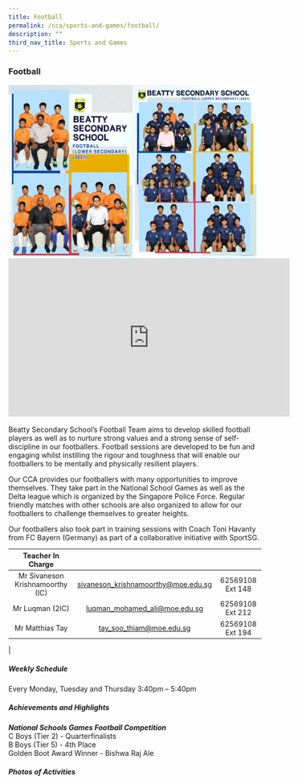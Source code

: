```yaml
---
title: Football
permalink: /cca/sports-and-games/football/
description: ""
third_nav_title: Sports and Games
---
```

### **Football**

<img src="/images/football%201.jpg" 
     style="width:49%" align=left>
		 
<img src="/images/football%202.jpg" 
     style="width:49%" align=left>		 
		 
<iframe width="560" height="315" src="https://www.youtube.com/embed/Z6sZiDMU2NQ" title="Beatty Secondary School - Football" frameborder="0" allow="accelerometer; autoplay; clipboard-write; encrypted-media; gyroscope; picture-in-picture" allowfullscreen></iframe>

Beatty Secondary School’s Football Team aims to develop skilled football players as well as to nurture strong values and a strong sense of self-discipline in our footballers. Football sessions are developed to be fun and engaging whilst instilling the rigour and toughness that will enable our footballers to be mentally and physically resilient players.

Our CCA provides our footballers with many opportunities to improve themselves. They take part in the National School Games as well as the Delta league which is organized by the Singapore Police Force. Regular friendly matches with other schools are also organized to allow for our footballers to challenge themselves to greater heights.

Our footballers also took part in training sessions with Coach Toni Havanty from FC Bayern (Germany) as part of a collaborative initiative with SportSG.

| Teacher In Charge |  |  |
|:---:|:---:|:---:|
| Mr Sivaneson Krishnamoorthy (IC) | [sivaneson_krishnamoorthy@moe.edu.sg](mailto:sivaneson_krishnamoorthy@moe.edu.sg) | 62569108 Ext 148 |
| Mr Luqman (2IC) | [luqman_mohamed_ali@moe.edu.sg](mailto:luqman_mohamed_ali@moe.edu.sg) | 62569108 Ext 212 |
| Mr Matthias Tay | [tay_soo_thiam@moe.edu.sg](mailto:tay_soo_thiam@moe.edu.sg) | 62569108 Ext 194 |
|

##### **Weekly Schedule**
Every Monday, Tuesday and Thursday 3:40pm – 5:40pm

##### **Achievements and Highlights**
_**National Schools Games Football Competition**_<br>
C Boys (Tier 2) - Quarterfinalists<br>
B Boys (Tier 5) - 4th Place<br>
Golden Boot Award Winner - Bishwa Raj Ale<br>

##### **Photos of Activities**



